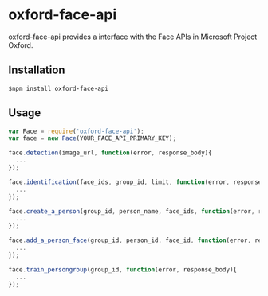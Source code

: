 # oxford-face-api
oxford-face-api provides a interface with the Face APIs in Microsoft Project Oxford.

## Installation

```
$npm install oxford-face-api
```

## Usage

```node.js
var Face = require('oxford-face-api');
var face = new Face(YOUR_FACE_API_PRIMARY_KEY);

face.detection(image_url, function(error, response_body){
  ...
});

face.identification(face_ids, group_id, limit, function(error, response_body){
  ...
});

face.create_a_person(group_id, person_name, face_ids, function(error, response_body){
  ...
});

face.add_a_person_face(group_id, person_id, face_id, function(error, response_body){
  ...
});

face.train_persongroup(group_id, function(error, response_body){
  ...
});
```
